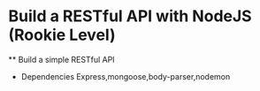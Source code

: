 # Build a RESTful API with NodeJS (Rookie Level)

** Build a simple RESTful API 

* Dependencies Express,mongoose,body-parser,nodemon